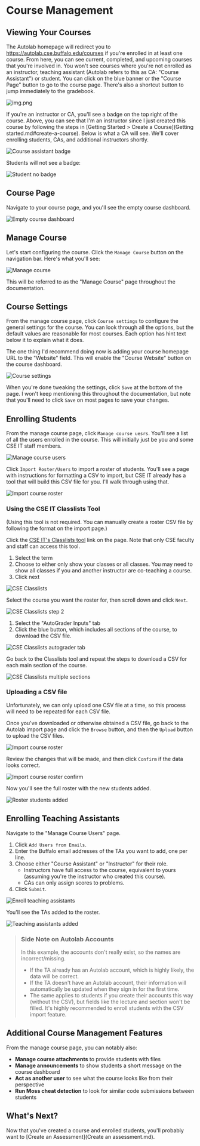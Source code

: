 # Course Management

## Viewing Your Courses

The Autolab homepage will redirect you to https://autolab.cse.buffalo.edu/courses if you're enrolled in at least one
course. From here, you can see current, completed, and upcoming courses that you're involved in. You won't see courses
where you're not enrolled as an instructor, teaching assistant (Autolab refers to this as CA: "Course Assistant") or
student. You can click on the blue banner or the "Course Page" button to go to the course page. There's also a shortcut
button to jump immediately to the gradebook.

![img.png](screenshots/autolab_home.png)

If you're an instructor or CA, you'll see a badge on the top right of the course. Above, you can see that I'm an
instructor since I just created this course by following the steps
in [Getting Started > Create a Course](Getting started.md#create-a-course). Below is what a CA will see. We'll cover
enrolling students, CAs, and additional instructors shortly.

![Course assistant badge](screenshots/course_assistant_badge.png)

Students will not see a badge:

![Student no badge](screenshots/student_no_badge.png)

## Course Page

Navigate to your course page, and you'll see the empty course dashboard.

![Empty course dashboard](screenshots/empty_course_dashboard.png)

## Manage Course

Let's start configuring the course. Click the `Manage Course` button on the navigation bar. Here's what you'll see:

![Manage course](screenshots/manage_course.png)

This will be referred to as the "Manage Course" page throughout the documentation.

## Course Settings

From the manage course page, click `Course settings` to configure the general settings for the course. You can look
through all the options, but the default values are reasonable for most courses. Each option has hint text below it to
explain what it does.

The one thing I'd recommend doing now is adding your course homepage URL to the "Website" field. This will enable the
"Course Website" button on the course dashboard.

![Course settings](screenshots/course_settings.png)

When you're done tweaking the settings, click `Save` at the bottom of the page. I won't keep mentioning this throughout
the documentation, but note that you'll need to click `Save` on most pages to save your changes.

## Enrolling Students

From the manage course page, click `Manage course uesrs`. You'll see a list of all the users enrolled in the course.
This will initially just be you and some CSE IT staff members.

![Manage course users](screenshots/manage_course_users.png)

Click `Import Roster/Users` to import a roster of students. You'll see a page with instructions for formatting a CSV to
import, but CSE IT already has a tool that will build this CSV file for you. I'll walk through using that.

![Import course roster](screenshots/import_course_roster.png)

### Using the CSE IT Classlists Tool

(Using this tool is not required. You can manually create a roster CSV file by following the format on the import page.)

Click the [CSE IT's Classlists tool](https://cse.buffalo.edu/apps/classlists) link on the page. Note that only CSE
faculty and staff can access this tool.

1. Select the term
2. Choose to either only show your classes or all classes. You may need to show all classes if you and another
   instructor are co-teaching a course.
3. Click next

![CSE Classlists](screenshots/cse_classlists.png)

Select the course you want the roster for, then scroll down and click `Next`.

![CSE Classlists step 2](screenshots/cse_classlists2.png)

1. Select the "AutoGrader Inputs" tab
2. Click the blue button, which includes all sections of the course, to download the CSV file.

![CSE Classlists autograder tab](screenshots/cse_classlists_autograder.png)

Go back to the Classlists tool and repeat the steps to download a CSV for each main section of the course.

![CSE Classlists multiple sections](screenshots/cse_classlists_multiple_sections.png)

### Uploading a CSV file

Unfortunately, we can only upload one CSV file at a time, so this process will need to be repeated for each CSV file.

Once you've downloaded or otherwise obtained a CSV file, go back to the Autolab import page and click the `Browse`
button, and then the `Upload` button to upload the CSV files.

![Import course roster](screenshots/import_course_roster.png)

Review the changes that will be made, and then click `Confirm` if the data looks correct.

![Import course roster confirm](screenshots/import_course_roster_confirm.png)

Now you'll see the full roster with the new students added.

![Roster students added](screenshots/roster_students_added.png)

## Enrolling Teaching Assistants

Navigate to the "Manage Course Users" page.

1. Click `Add Users from Emails`.
2. Enter the Buffalo email addresses of the TAs you want to add, one per line.
3. Choose either "Course Assistant" or "Instructor" for their role.
    * Instructors have full access to the course, equivalent to yours (assuming you're the instructor who created this
      course).
    * CAs can only assign scores to problems.
4. Click `Submit`.

![Enroll teaching assistants](screenshots/enroll_teaching_assistants.png)

You'll see the TAs added to the roster.

![Teaching assistants added](screenshots/teaching_assistants_added.png)

> ### Side Note on Autolab Accounts
> In this example, the accounts don't really exist, so the names are incorrect/missing.
> * If the TA already has an Autolab account, which is highly likely, the data will be correct.
> * If the TA doesn't have an Autolab account, their information will automatically be updated when they sign in for the
    first time.
> * The same applies to students if you create their accounts this way (without the CSV), but fields like the lecture
    and section won't be filled. It's highly recommended to enroll students with the CSV import feature.

## Additional Course Management Features

From the manage course page, you can notably also:

* **Manage course attachments** to provide students with files
* **Manage announcements** to show students a short message on the course dashboard
* **Act as another user** to see what the course looks like from their perspective
* **Run Moss cheat detection** to look for similar code submissions between students

## What's Next?

Now that you've created a course and enrolled students, you'll probably want
to [Create an Assessment](Create an assessment.md).